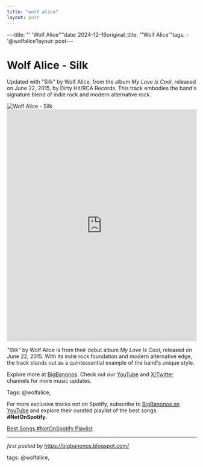 ```yaml
---
title: "wolf alice"
layout: post
---
```

---title: "' 'Wolf Alice''"date: 2024-12-16original_title: "'Wolf Alice'"tags:  - '@wolfalice'layout: post---<!-- Title of the Post --><h1 >Wolf Alice - Silk</h1> <!-- Introductory Text --><p >Updated with "Silk" by Wolf Alice, from the album *My Love Is Cool*, released on June 22, 2015, by Dirty Hit/RCA Records. This track embodies the band's signature blend of indie rock and modern alternative rock.</p> <!-- Featured Image --><div > <img src="https://www.nme.com/wp-content/uploads/2016/11/nme_wolf_alice_trainspotting_soundtrack_630.jpg" alt="Wolf Alice - Silk" /></div> <!-- YouTube Video Embed --><div > <iframe width="100%" height="617" src="https://www.youtube.com/embed/DxxDiw3zLAQ" title="Wolf Alice - Silk" frameborder="0" allow="accelerometer; autoplay; clipboard-write; encrypted-media; gyroscope; picture-in-picture; web-share" referrerpolicy="strict-origin-when-cross-origin" allowfullscreen></iframe></div> <!-- Song Information --><div > <p><em>"Silk"</em> by Wolf Alice is from their debut album *My Love Is Cool*, released on June 22, 2015. With its indie rock foundation and modern alternative edge, the track stands out as a quintessential example of the band's unique style.</p></div> <!-- Footer Links --><div > <p>Explore more at <a href="https://bigbanonos.blogspot.com/" target="_blank">BigBanonos</a>. Check out our <a href="https://www.youtube.com/@BigBanonos" target="_blank">YouTube</a> and <a href="https://x.com/bigbanonos" target="_blank">X/Twitter</a> channels for more music updates.</p></div> <!-- Tags --><p >Tags: @wolfalice,</p><!--Subscribe and Playlist Links--><div>    <p>For more exclusive tracks not on Spotify, subscribe to <a href="https://www.youtube.com/@BigBanonos" target="_blank">BigBanonos on YouTube</a> and explore their curated playlist of the best songs <strong>#NotOnSpotify</strong>.</p>    <p><a href="https://www.youtube.com/playlist?list=PLtuNtuTatqI0kFahUCbtbfenC_ET5O_tr" target="_blank">Best Songs #NotOnSpotify Playlist<br /></a></p></div><hr /><p><em>first posted by</em> <a href="https://bigbanonos.blogspot.com/" rel="noopener" target="_new">https://bigbanonos.blogspot.com/</a></p><p>tags: @wolfalice,</p>